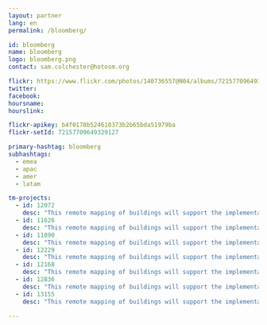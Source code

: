 ```yaml
---
layout: partner
lang: en
permalink: /bloomberg/

id: bloomberg
name: bloomberg
logo: bloomberg.png
contact: sam.colchester@hotosm.org

flickr: https://www.flickr.com/photos/140736557@N04/albums/72157709649329127
twitter: 
facebook: 
hoursname:
hourslink:

flickr-apikey: b4f0178b524610373b2b65bda51979ba
flickr-setId: 72157709649329127

primary-hashtag: bloomberg
subhashtags:
  - emea
  - apac
  - amer
  - latam

tm-projects:
  - id: 12072
    desc: "This remote mapping of buildings will support the implementation of planned activities and largely the generation of data for humanitarian activities in the identified provinces."
  - id: 11626
    desc: "This remote mapping of buildings will support the implementation of planned activities and largely the generation of data for humanitarian activities in the identified provinces."
  - id: 11890
    desc: "This remote mapping of buildings will support the implementation of planned activities and largely the generation of data for humanitarian activities in the identified provinces."
  - id: 12229
    desc: "This remote mapping of buildings will support the implementation of planned activities and largely the generation of data for humanitarian activities in the identified provinces."
  - id: 12168
    desc: "This remote mapping of buildings will support the implementation of planned activities and largely the generation of data for humanitarian activities in the identified provinces."
  - id: 12836
    desc: "This remote mapping of buildings will support the implementation of planned activities and largely the generation of data for humanitarian activities in the identified provinces."
  - id: 13155
    desc: "This remote mapping of buildings will support the implementation of planned activities and largely the generation of data for humanitarian activities in the identified provinces."

---
```

